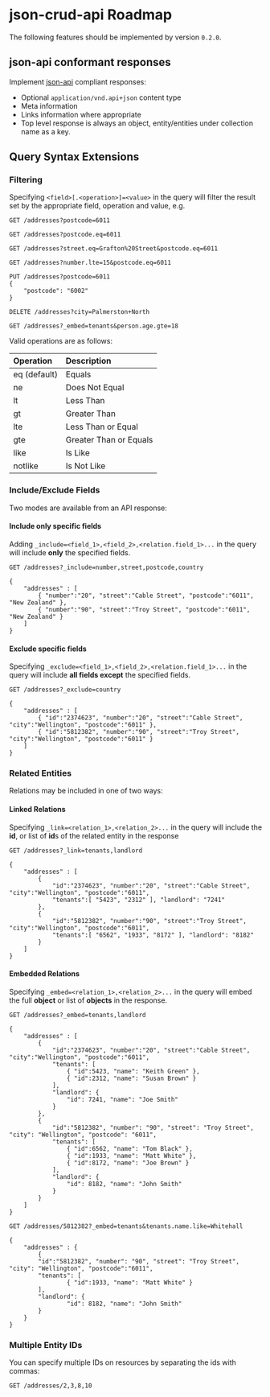 # json-crud-api Roadmap

The following features should be implemented by version ```0.2.0```.

## json-api conformant responses

Implement [json-api](http://jsonapi.org/) compliant responses:

* Optional ```application/vnd.api+json``` content type
* Meta information
* Links information where appropriate
* Top level response is always an object, entity/entities under collection name as a key.

## Query Syntax Extensions

### Filtering

Specifying ```<field>[.<operation>]=<value>``` in the query will filter the result set by the appropriate field, operation and value, e.g.

	GET /addresses?postcode=6011

	GET /addresses?postcode.eq=6011

	GET /addresses?street.eq=Grafton%20Street&postcode.eq=6011

	GET /addresses?number.lte=15&postcode.eq=6011

	PUT /addresses?postcode=6011
	{
		"postcode": "6002"
	}

	DELETE /addresses?city=Palmerston+North

	GET /addresses?_embed=tenants&person.age.gte=18
	
Valid operations are as follows:

| Operation       | Description             |
|:----------------|:------------------------|
| eq (default)    | Equals		              |
| ne              | Does Not Equal          |
| lt              | Less Than	              |
| gt              | Greater Than            |
| lte             | Less Than or Equal      |
| gte             | Greater Than or Equals  |
| like            | Is Like                 |
| notlike         | Is Not Like             |


### Include/Exclude Fields

Two modes are available from an API response:

#### Include only specific fields
Adding ```_include=<field_1>,<field_2>,<relation.field_1>...``` in the query will include **only** the specified fields.

	GET /addresses?_include=number,street,postcode,country

	{
		"addresses" : [
			{ "number":"20", "street":"Cable Street", "postcode":"6011", "New Zealand" },
			{ "number":"90", "street":"Troy Street", "postcode":"6011", "New Zealand" }
		]
	}

#### Exclude specific fields
Specifying ```_exclude=<field_1>,<field_2>,<relation.field_1>...``` in the query will include **all fields except** the specified fields.

	GET /addresses?_exclude=country

	{
		"addresses" : [
			{ "id":"2374623", "number":"20", "street":"Cable Street", "city":"Wellington", "postcode":"6011" },
			{ "id":"5812382", "number":"90", "street":"Troy Street", "city":"Wellington", "postcode":"6011" }
		]
	}

### Related Entities

Relations may be included in one of two ways:

#### Linked Relations
Specifying ```_link=<relation_1>,<relation_2>...``` in the query will include the **id**, or list of **id**s of the related entity in the response
	
	GET /addresses?_link=tenants,landlord

	{
		"addresses" : [
			{ 
				"id":"2374623", "number":"20", "street":"Cable Street", "city":"Wellington", "postcode":"6011", 
				"tenants":[ "5423", "2312" ], "landlord": "7241"
			},
			{
				"id":"5812382", "number":"90", "street":"Troy Street", "city":"Wellington", "postcode":"6011", 
				"tenants":[ "6562", "1933", "8172" ], "landlord": "8182"
			}
		]
	}

#### Embedded Relations
Specifying ```_embed=<relation_1>,<relation_2>...``` in the query will embed the full **object** or list of **objects** in the response.

	GET /addresses?_embed=tenants,landlord

	{
		"addresses" : [
			{ 
				"id":"2374623", "number":"20", "street":"Cable Street", "city":"Wellington", "postcode":"6011", 
				"tenants": [
					{ "id":5423, "name": "Keith Green" },
					{ "id":2312, "name": "Susan Brown" }
				], 
				"landlord": {
					"id": 7241, "name": "Joe Smith"
				}
			},
			{
				"id":"5812382", "number": "90", "street": "Troy Street", "city": "Wellington", "postcode": "6011", 
				"tenants": [
					{ "id":6562, "name": "Tom Black" },
					{ "id":1933, "name": "Matt White" },
					{ "id":8172, "name": "Joe Brown" }
				], 
				"landlord": {
					"id": 8182, "name": "John Smith"
				}
			}
		]
	}

	GET /addresses/5812382?_embed=tenants&tenants.name.like=Whitehall

	{
		"addresses" : {
		  	{
		  	"id":"5812382", "number": "90", "street": "Troy Street", "city": "Wellington", "postcode":"6011", 
		  	"tenants": [
		    		{ "id":1933, "name": "Matt White" }
		  	], 
		  	"landlord": {
		    		"id": 8182, "name": "John Smith"
		  	}
		}
	}
	
### Multiple Entity IDs

You can specify multiple IDs on resources by separating the ids with commas:

	GET /addresses/2,3,8,10
	
